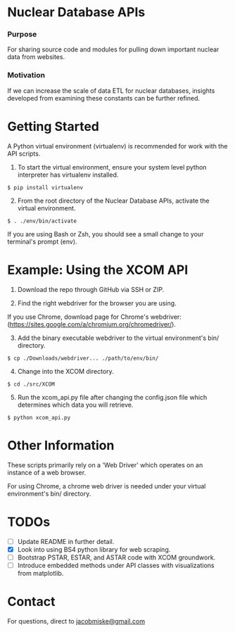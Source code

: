 # Nuclear Database APIs

### Purpose
For sharing source code and modules for pulling down important nuclear data from websites. 

### Motivation 
If we can increase the scale of data ETL for nuclear databases, insights developed from examining these constants can
be further refined.

# Getting Started
A Python virtual environment (virtualenv) is recommended for work with the API scripts. 

1. To start the virtual environment, ensure your system level python interpreter has virtualenv installed.
```
$ pip install virtualenv
```
2. From the root directory of the Nuclear Database APIs, activate the virtual environment.
```
$ . ./env/bin/activate
```
If you are using Bash or Zsh, you should see a small change to your terminal's prompt (env).

# Example: Using the XCOM API
1. Download the repo through GitHub via SSH or ZIP.

2. Find the right webdriver for the browser you are using. 

If you use Chrome, download page for Chrome's webdriver: (https://sites.google.com/a/chromium.org/chromedriver/).

3. Add the binary executable webdriver to the virtual environment's bin/ directory.
```
$ cp ./Downloads/webdriver... ./path/to/env/bin/
```

4. Change into the XCOM directory.
```
$ cd ./src/XCOM
```

5. Run the xcom_api.py file after changing the config.json file which determines which data you will retrieve.
```
$ python xcom_api.py
```

# Other Information
These scripts primarily rely on a 'Web Driver' which operates on an instance of a web browser.

For using Chrome, a chrome web driver is needed under your virtual environment's bin/ directory.

# TODOs
-[ ] Update README in further detail.
-[x] Look into using BS4 python library for web scraping.
-[ ] Bootstrap PSTAR, ESTAR, and ASTAR code with XCOM groundwork.
-[ ] Introduce embedded methods under API classes with visualizations from matplotlib.

# Contact
For questions, direct to jacobmiske@gmail.com
